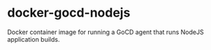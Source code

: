 # docker-gocd-nodejs
Docker container image for running a GoCD agent that runs NodeJS application builds.
